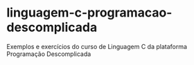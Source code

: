 # linguagem-c-programacao-descomplicada
Exemplos e exercícios do curso de Linguagem C da plataforma Programação Descomplicada
